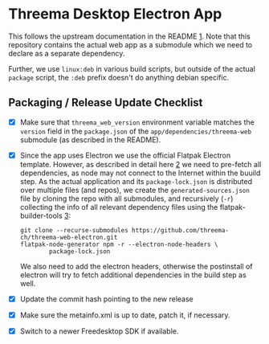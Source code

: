 # Threema Desktop Electron App

This follows the upstream documentation in the README [1].
Note that this repository contains the actual web app as a submodule which we
need to declare as a separate dependency.

Further, we use `linux:deb` in various build scripts, but outside of
the actual `package` script, the `:deb` prefix doesn't do anything debian
specific.

## Packaging / Release Update Checklist

* [x] Make sure that `threema_web_version` environment variable matches the
  `version` field in the `package.json` of the `app/dependencies/threema-web`
  submodule (as described in the README).
* [x] Since the app uses Electron we use the official Flatpak Electron template.
  However, as described in detail here [2] we need to pre-fetch all dependencies,
  as node may not connect to the Internet within the buuild step.
  As the actual application and its `package-lock.json` is distributed over
  multiple files (and repos), we create the `generated-sources.json` file by
  cloning the repo with all submodules,
  and recursively (`-r`) collecting the info of all relevant dependency files
  using the flatpak-builder-tools [3]:

      git clone --recurse-submodules https://github.com/threema-ch/threema-web-electron.git
      flatpak-node-generator npm -r --electron-node-headers \
              package-lock.json

  We also need to add the electron headers, otherwise the postinstall of electron
  will try to fetch additional dependencies in the build step as well.
* [x] Update the commit hash pointing to the new release
* [x] Make sure the metainfo.xml is up to date, patch it, if necessary.
* [x] Switch to a newer Freedesktop SDK if available.

[1]: https://github.com/threema-ch/threema-web-electron/
[2]: https://docs.flatpak.org/en/latest/electron.html
[3]: https://github.com/flatpak/flatpak-builder-tools/
